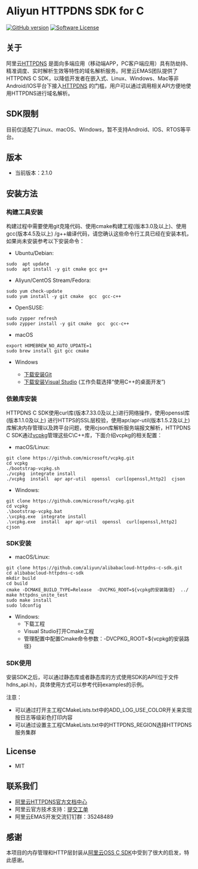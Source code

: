 # Aliyun HTTPDNS SDK for C

[![GitHub version](https://badge.fury.io/gh/aliyun%2Falibabacloud-httpdns-c-sdk.git.svg)](https://badge.fury.io/gh/aliyun%2Falibabacloud-httpdns-c-sdk.git)
[![Software License](https://img.shields.io/badge/license-MIT-brightgreen.svg)](LICENSE)

## 关于

阿里云[HTTPDNS](https://www.aliyun.com/product/httpdns)
是面向多端应用（移动端APP，PC客户端应用）具有防劫持、精准调度、实时解析生效等特性的域名解析服务。阿里云EMAS团队提供了HTTPDNS C
SDK，以降低开发者在嵌入式、Linux、Windows、Mac等非Android/IOS平台下接入[HTTPDNS](https://www.aliyun.com/product/httpdns)
的门槛，用户可以通过调用相关API方便地使用HTTPDNS进行域名解析。

## SDK限制

目前仅适配了Linux、macOS、Windows，暂不支持Android、IOS、RTOS等平台。

## 版本

- 当前版本：2.1.0

## 安装方法

### 构建工具安装

构建过程中需要使用git克隆代码、使用cmake构建工程(版本3.0及以上)、使用gcc(版本4.5及以上)
/g++编译代码，请您确认这些命令行工具已经在安装本机，如果尚未安装参考以下安装命令：

- Ubuntu/Debian:

```shell
sudo  apt update
sudo  apt install -y git cmake gcc g++
```

- Aliyun/CentOS Stream/Fedora:

```shell
sudo yum check-update
sudo yum install -y git cmake  gcc  gcc-c++
```

- OpenSUSE:

```shell
sudo zypper refresh
sudo zypper install -y git cmake  gcc  gcc-c++
```

- macOS

```shell
export HOMEBREW_NO_AUTO_UPDATE=1
sudo brew install git gcc cmake
```

- Windows

  - [下载安装Git](https://git-scm.com/downloads)
  - [下载安装Visual Studio](https://visualstudio.microsoft.com/zh-hans/vs/) (工作负载选择“使用C++的桌面开发”)

### 依赖库安装

HTTPDNS C SDK使用curl库(版本7.33.0及以上)进行网络操作，使用openssl库(版本1.1.0及以上)
进行HTTPS的SSL层校验，使用apr/apr-util(版本1.5.2及以上)库解决内存管理以及跨平台问题，使用cjson库解析服务端报文解析，HTTPDNS
C
SDK通过[vcpkg](https://github.com/microsoft/vcpkg)管理这些C\C++库，下面介绍vcpkg的相关配置：

- macOS/Linux:

```shell
git clone https://github.com/microsoft/vcpkg.git
cd vcpkg
./bootstrap-vcpkg.sh
./vcpkg  integrate install
./vcpkg  install  apr apr-util  openssl  curl[openssl,http2]  cjson
```

- Windows:

```shell
git clone https://github.com/microsoft/vcpkg.git
cd vcpkg
.\bootstrap-vcpkg.bat
.\vcpkg.exe  integrate install
.\vcpkg.exe  install  apr apr-util  openssl  curl[openssl,http2]  cjson
```

### SDK安装

- macOS/Linux:

```shell
git clone https://github.com/aliyun/alibabacloud-httpdns-c-sdk.git
cd alibabacloud-httpdns-c-sdk
mkdir build
cd build
cmake -DCMAKE_BUILD_TYPE=Release  -DVCPKG_ROOT=${vcpkg的安装路径}  ../ 
make httpdns_unite_test
sudo make install
sudo ldconfig
```

- Windows:
  * 下载工程
  * Visual Studio打开Cmake工程
  * 管理配置中配置Cmake命令参数：-DVCPKG_ROOT=${vcpkg的安装路径}

### SDK使用

安装SDK之后，可以通过静态库或者静态库的方式使用SDK的API(位于文件hdns_api.h)，具体使用方式可以参考代码examples的示例。

注意：
 - 可以通过打开主工程CMakeLists.txt中的ADD_LOG_USE_COLOR开关来实现按日志等级彩色打印内容
 - 可以通过设置主工程CMakeLists.txt中的HTTPDNS_REGION选择HTTPDNS服务集群

## License

- MIT

## 联系我们

- [阿里云HTTPDNS官方文档中心](https://www.aliyun.com/product/httpdns#Docs)
- 阿里云官方技术支持：[提交工单](https://workorder.console.aliyun.com/#/ticket/createIndex)
- 阿里云EMAS开发交流钉钉群：35248489

## 感谢
本项目的内存管理和HTTP层封装从[阿里云OSS C SDK](https://github.com/aliyun/aliyun-oss-c-sdk)中受到了很大的启发，特此感谢。